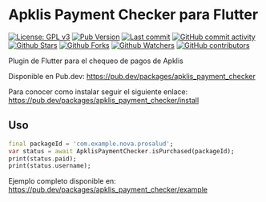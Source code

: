 # Apklis Payment Checker para Flutter

[![License: GPL v3](https://img.shields.io/badge/License-GPLv3-blue.svg)](https://www.gnu.org/licenses/gpl-3.0)
[![Pub Version](https://img.shields.io/pub/v/apklis_payment_checker)](https://pub.dev/packages/apklis_payment_checker)
[![Last commit](https://img.shields.io/github/last-commit/fluttercuba/apklis-payment-checker-flutter.svg?style=flat)](https://github.com/fluttercuba/apklis-payment-checker-flutter/commits)
[![GitHub commit activity](https://img.shields.io/github/commit-activity/m/fluttercuba/apklis-payment-checker-flutter)](https://github.com/fluttercuba/apklis-payment-checker-flutter/commits)
[![Github Stars](https://img.shields.io/github/stars/fluttercuba/apklis-payment-checker-flutter?style=flat&logo=github)](https://github.com/fluttercuba/apklis-payment-checker-flutter/stargazers)
[![Github Forks](https://img.shields.io/github/forks/fluttercuba/apklis-payment-checker-flutter?style=flat&logo=github)](https://github.com/fluttercuba/apklis-payment-checker-flutter/network/members)
[![Github Watchers](https://img.shields.io/github/watchers/fluttercuba/apklis-payment-checker-flutter?style=flat&logo=github)](https://github.com/fluttercuba/apklis-payment-checker-flutter)
[![GitHub contributors](https://img.shields.io/github/contributors/fluttercuba/apklis-payment-checker-flutter)](https://github.com/fluttercuba/apklis-payment-checker-flutter/graphs/contributors)

Plugin de Flutter para el chequeo de pagos de Apklis

Disponible en Pub.dev: <https://pub.dev/packages/apklis_payment_checker>

Para conocer como instalar seguir el siguiente enlace: <https://pub.dev/packages/apklis_payment_checker/install>

## Uso

```dart
final packageId = 'com.example.nova.prosalud';
var status = await ApklisPaymentChecker.isPurchased(packageId);
print(status.paid);
print(status.username);
```

Ejemplo completo disponible en: <https://pub.dev/packages/apklis_payment_checker/example>
